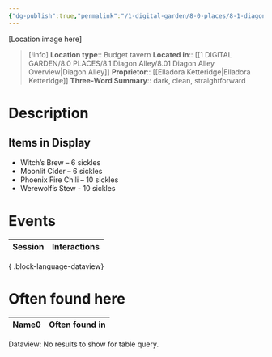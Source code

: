 ```yaml
---
{"dg-publish":true,"permalink":"/1-digital-garden/8-0-places/8-1-diagon-alley/8-1-21-brews-n-stews/","tags":["#place","#diagon-alley","#shop"]}
---
```


[Location image here]
>[!info]
>**Location type**::  Budget tavern
>**Located in**:: [[1 DIGITAL GARDEN/8.0 PLACES/8.1 Diagon Alley/8.01 Diagon Alley Overview\|Diagon Alley]]
>**Proprietor**:: [[Elladora Ketteridge\|Elladora Ketteridge]]
>**Three-Word Summary**:: dark, clean, straightforward 

# Description


## Items in Display

- Witch’s Brew – 6 sickles
- Moonlit Cider – 6 sickles
- Phoenix Fire Chili – 10 sickles
- Werewolf’s Stew - 10 sickles

# Events

| Session | Interactions |
| ------- | ------------ |

{ .block-language-dataview}

# Often found here

<div><table class="dataview table-view-table"><thead class="table-view-thead"><tr class="table-view-tr-header"><th class="table-view-th"><span>Name</span><span class="dataview small-text">0</span></th><th class="table-view-th"><span>Often found in</span></th></tr></thead><tbody class="table-view-tbody"></tbody></table><div class="dataview dataview-error-box"><p class="dataview dataview-error-message">Dataview: No results to show for table query.</p></div></div>
